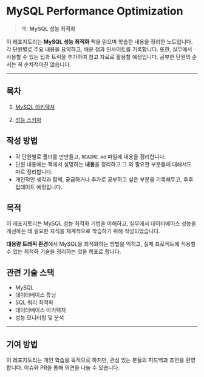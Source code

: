 # MySQL Performance Optimization

> 책: **MySQL 성능 최적화**

이 레포지토리는 **MySQL 성능 최적화** 책을 읽으며 학습한 내용을 정리한 노트입니다.
각 단원별로 주요 내용을 요약하고, 배운 점과 인사이트를 기록합니다. 또한, 실무에서 사용할 수 있는 팁과 트릭을 추가하여 참고 자료로 활용할 예정입니다.
공부한 단원의 순서는 꼭 순차적이진 않습니다.

---

## 목차

1. [MySQL 아키텍쳐](mysql_architecture/MYSQL_ARCHITECTURE.md)

3. [성능 스키마](chapter3/README.md)
   


## 작성 방법
- 각 단원별로 폴더를 만만들고, `README.md` 파일에 내용을 정리합니다.
- 단원 내용에는 책에서 설명하는 **내용**을 정리하고 그 외 필요한 부분들에 대해서도 따로 정리합니다.
- 개인적인 생각과 함께, 궁금하거나 추가로 공부하고 싶은 부분을 기록해두고, 추후 업데이트 예정입니다.

## 목적
이 레포지토리는 MySQL 성능 최적화 기법을 이해하고, 실무에서 데이터베이스 성능을 개선하는 데 필요한 지식을 체계적으로 학습하기 위해 작성되었습니다.

**대용량 트래픽 환경**에서 MySQL을 최적화하는 방법을 익히고, 실제 프로젝트에 적용할 수 있는 최적화 기술을 정리하는 것을 목표로 합니다.

## 관련 기술 스택
- MySQL
- 데이터베이스 튜닝
- SQL 쿼리 최적화
- 데이터베이스 아키텍처
- 성능 모니터링 및 분석

---

## 기여 방법
이 레포지토리는 개인 학습을 목적으로 하지만, 관심 있는 분들의 피드백과 조언을 환영합니다. 이슈와 PR을 통해 의견을 나눌 수 있습니다.
